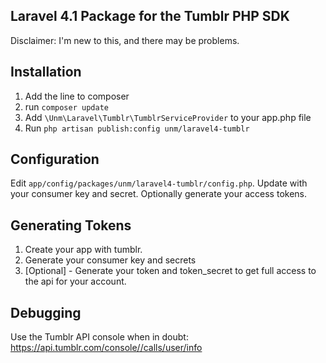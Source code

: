## Laravel 4.1 Package for the Tumblr PHP SDK

Disclaimer: I'm new to this, and there may be problems.

## Installation
 1. Add the line to composer
 2. run `composer update`
 3. Add `\Unm\Laravel\Tumblr\TumblrServiceProvider` to your app.php file
 4. Run `php artisan publish:config unm/laravel4-tumblr`

## Configuration
Edit `app/config/packages/unm/laravel4-tumblr/config.php`. Update with your consumer key and secret. Optionally
    generate your access tokens.

## Generating Tokens
 1. Create your app with tumblr.
 2. Generate your consumer key and secrets
 3. [Optional] - Generate your token and token_secret to get full access to the api for your account.

## Debugging
Use the Tumblr API console when in doubt: https://api.tumblr.com/console//calls/user/info

